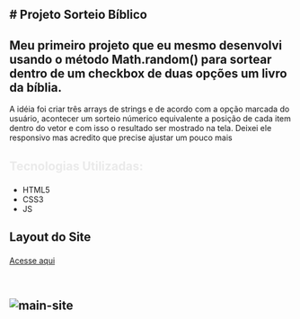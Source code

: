 ## <p> # Projeto Sorteio Bíblico</p>
## Meu primeiro projeto que eu mesmo desenvolvi usando o método Math.random() para sortear dentro de um checkbox de duas opções um livro da bíblia.
A idéia foi criar três arrays de strings e de acordo com a opção marcada do usuário, acontecer um sorteio númerico equivalente a posição de cada item dentro do vetor e com isso o 
resultado ser mostrado na tela.
Deixei ele responsivo mas acredito que precise ajustar um pouco mais
## <p style="color: #eaeaea; font-weight: bold;">Tecnologias Utilizadas:</p>
- HTML5
- CSS3
- JS

## <p>Layout do Site</p>
<a href="https://felipevianaa7.github.io/sorteiobiblico-javascript/">Acesse aqui</a>

## <p style="width: 600px; height: 1200px; padding-top: 30px;">![main-site](https://user-images.githubusercontent.com/53532151/151661831-62b7ad40-60d6-4e45-83d5-31be01b2f462.png)</p>

